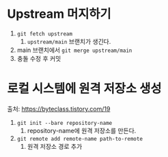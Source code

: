 # Upstream 머지하기
1. `git fetch upstream`
	1. `upstream/main` 브랜치가 생긴다.
2. main 브랜치에서 `git merge upstream/main`
3. 충돌 수정 후 커밋

# 로컬 시스템에 원격 저장소 생성
출처: https://byteclass.tistory.com/19
1. `git init --bare repository-name` 
	1. repository-name에 원격 저장소를 만든다.
2. `git remote add remote-name path-to-remote` 
	1. 원격 저장소 경로 추가
